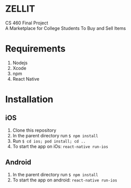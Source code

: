 # ZELLIT
CS 460 Final Project <br />
A Marketplace for College Students To Buy and Sell Items<br/>


# Requirements
1. Nodejs
2. Xcode
3. npm
4. React Native

# Installation
## iOS
1. Clone this repository
2. In the parent directory run `$ npm install`
3. Run `$ cd ios; pod install; cd ..`
4. To start the app on iOs:  `react-native run-ios`
  
## Android
1. In the parent directory run `$ npm install`
2. To start the app on android:  `react-native run-ios`
